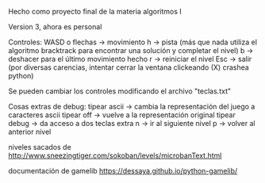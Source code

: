 Hecho como proyecto final de la materia algoritmos I

 Version 3, ahora es personal

Controles:
  WASD o flechas -> movimiento
  h              -> pista (más que nada utiliza el algoritmo bracktrack para encontrar una solución y completar el nivel)
  b              -> deshacer para el último movimiento hecho
  r              -> reiniciar el nivel
  Esc            -> salir (por diversas carencias, intentar cerrar la ventana clickeando (X) crashea python)

Se pueden cambiar los controles modificando el archivo "teclas.txt"

Cosas extras de debug:
  tipear ascii     -> cambia la representación del juego a caracteres ascii
  tipear off       -> vuelve a la representación original
  tipear debug     -> da acceso a dos teclas extra
  n                -> ir al siguiente nivel
  p                -> volver al anterior nivel 

niveles sacados de
  http://www.sneezingtiger.com/sokoban/levels/microbanText.html

documentación de gamelib
  https://dessaya.github.io/python-gamelib/
